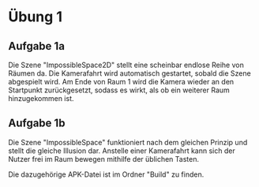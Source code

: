 # Übung 1

## Aufgabe 1a

Die Szene "ImpossibleSpace2D" stellt eine scheinbar endlose Reihe von Räumen da.
Die Kamerafahrt wird automatisch gestartet, sobald die Szene abgespielt wird.
Am Ende von Raum 1 wird die Kamera wieder an den Startpunkt zurückgesetzt, sodass es wirkt, als ob ein weiterer Raum hinzugekommen ist.



## Aufgabe 1b

Die Szene "ImpossibleSpace" funktioniert nach dem gleichen Prinzip und stellt die gleiche Illusion dar.
Anstelle einer Kamerafahrt kann sich der Nutzer frei im Raum bewegen mithilfe der üblichen Tasten.

Die dazugehörige APK-Datei ist im Ordner "Build" zu finden.